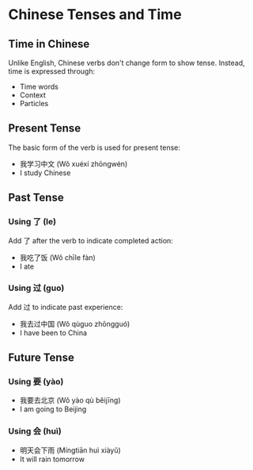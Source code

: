 # Chinese Tenses and Time

## Time in Chinese

Unlike English, Chinese verbs don't change form to show tense. Instead, time is expressed through:
- Time words
- Context
- Particles

## Present Tense

The basic form of the verb is used for present tense:
- 我学习中文 (Wǒ xuéxí zhōngwén)
- I study Chinese

## Past Tense

### Using 了 (le)
Add 了 after the verb to indicate completed action:
- 我吃了饭 (Wǒ chīle fàn)
- I ate

### Using 过 (guo)
Add 过 to indicate past experience:
- 我去过中国 (Wǒ qùguo zhōngguó)
- I have been to China

## Future Tense

### Using 要 (yào)
- 我要去北京 (Wǒ yào qù běijīng)
- I am going to Beijing

### Using 会 (huì)
- 明天会下雨 (Míngtiān huì xiàyǔ)
- It will rain tomorrow

